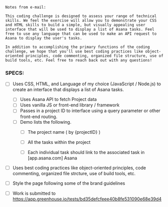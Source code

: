 ```
Notes from e-mail:

This coding challenge is designed to assess your range of technical skills. We feel the exercise will allow you to demonstrate your CSS and HTML skills to build a simple, but visually appealing user interface that will be used to display a list of Asana tasks. Feel free to use any language that can be used to make an API request to Asana to display the user's tasks.

In addition to accomplishing the primary functions of the coding challenge, we hope that you'll use best coding practices like object-oriented principles, code commenting, organized file structure, use of build tools, etc. Feel free to reach back out with any questions!
```

### SPECS:


- [ ] Uses CSS, HTML, and Language of my choice (JavaScript / Node.js) to create an interface that displays a list of Asana tasks.
  - [ ] Uses Asana API to fetch Project data
  - [ ] Uses vanilla JS or front-end library / framework
  - [ ] Passes in a project ID to interface using a query parameter or other front-end routing.
  - [ ] Demo lists the following.
    - [ ] The project name ( by {projectID} )
    - [ ] All the tasks within the project
    - [ ] Each individual task should link to the associated task in [app.asana.com] Asana


- [ ] Uses best coding practices like object-oriented principles, code commenting, organized file strcture, use of build tools, etc.


- [ ] Style the page following some of the brand guidelines


- [ ] Work is submitted to https://app.greenhouse.io/tests/bd35defcfeee40b8fe531090e68e39d4
